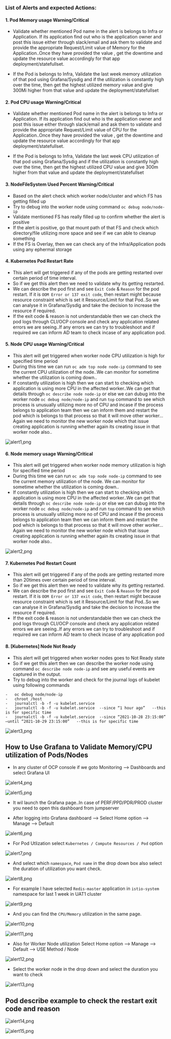 ### List of Alerts and expected Actions:

#### 1.	Pod Memory usage Warning/Critical

   -  Validate whether mentioned Pod name in the alert is belongs to Infra or Application. If its application find out who is the application owner and post this issue either through slack/email and ask them to validate and provide the appropriate Request/Limit value of Memory for the Application..Once they have provided the value , get the downtime and update the resource value accordingly for that app deployment/statefullset.
   
   - If the Pod is belongs to Infra, Validate the last week memory utilization of that pod using Grafana/Sysdig and if the utilization is constantly high over the time, then get the highest utilized memory value and give 300Mi higher from that value and update the deployment/statefullset

#### 2.	Pod CPU usage Warning/Critical

  -   Validate whether mentioned Pod name in the alert is belongs to Infra or Application. If its application find out who is the application owner and post this issue either through slack/email and ask them to validate and provide the appropriate Request/Limit value of CPU for the Application..Once they have provided the value , get the downtime and update the resource value accordingly for that app deployment/statefullset.

  -   If the Pod is belongs to Infra, Validate the last week CPU utilization of that pod using Grafana/Sysdig and if the utilization is constantly high over the time, then get the highest utilized CPU value and give 300m higher from that value and update the deployment/statefullset

#### 3.	NodeFileSystem Used Percent Warning/Critical

  -   Based on the alert check which worker node/cluster and which FS has getting filled up
  -	Try to debug into the worker node using command `oc debug node/node-ip`
  -	Validate mentioned FS has really filled up to confirm whether the alert is positive
  -	If the alert is positive, go that mount path of that FS and check which directory/file utilizing more space and see if we can able to cleanup something
  -  If the FS is Overlay, then we can check any of the Infra/Application pods using any ephermal storage

#### 4.	Kubernetes Pod Restart Rate

  -	This alert will get triggered if any of the pods are getting restarted over certain period of time interval.
  -	So if we get this alert then we need to validate why its getting restarted.
  -	We can describe the pod first and see `Exit Code` & `Reason` for the pod restart. If it is `OOM Error or 137 exit code`, then restart might because resource constraint which is set it Resource/Limit for that Pod..So we can analyse it in Grafana/Sysdig and take the decision to increase the resource if required.
  -  If the exit code & reason is not understandable then we can check the pod logs through CLI/OCP console and check any application related errors we are seeing..If any errors we can try to troubleshoot and if required we can inform AD team to check incase of any application pod.

#### 5.	Node CPU usage Warning/Critical

  -   This alert will get triggered when worker node CPU utilization is high for specified time period
  -   During this time we can run `oc adm top node node-ip` command to see the current CPU utilization of the node..We can monitor for sometime whether the utilization is coming down..
  -	If constantly utilization is high then we can start to checking which application is using more CPU in the affected worker..We can get that details through `oc describe node node-ip` or else we can dubug into the worker node `oc debug node/node-ip` and run `top` command to see which process is unusually utilizing more no of CPU and incase if the process belongs to application team then we can inform them and restart the pod which is belongs to that process so that it will move other worker…Again we need to monitor the new worker node which that issue creating application is running whether again its creating issue in that worker node also..
  
  ![alert1,png](Images/alert1.png)
  
  
  #### 6.	Node memory usage Warning/Critical

-  This alert will get triggered when worker node memory utilization is high for specified time period
-  During this time we can run `oc adm top node node-ip` command to see the current memory utilization of the node. We can monitor for sometime whether the utilization is coming down..
-	If constantly utilization is high then we can start to checking which application is using more CPU in the affected worker..We can get that details through `oc describe node node-ip` or else we can dubug into the worker node `oc debug node/node-ip` and run `top` command to see which process is unusually utilizing more no of CPU and incase if the process belongs to application team then we can inform them and restart the pod which is belongs to that process so that it will move other worker…Again we need to monitor the new worker node which that issue creating application is running whether again its creating issue in that worker node also..

![alert2,png](Images/alert2.png)

#### 7.	Kubernetes Pod Restart Count

-  	This alert will get triggered if any of the pods are getting restarted more than 20times over certain period of time interval.
-  	So if we get this alert then we need to validate why its getting restarted.
-  	We can describe the pod first and see `Exit Code` & `Reason` for the pod restart. If it is `OOM Error or 137 exit code`, then restart might because resource constraint which is set it Resource/Limit for that Pod..So we can analyse it in Grafana/Sysdig and take the decision to increase the resource if required.
-  	If the exit code & reason is not understandable then we can check the pod logs through CLI/OCP console and check any application related errors we are seeing..If any errors we can try to troubleshoot and if required we can inform AD team to check incase of any application pod

#### 8.	[Kubernetes] Node Not Ready

-  	This alert will get triggered when worker nodes goes to Not Ready state 
-  	So if we get this alert then we can describe the worker node using command `oc describe node node-ip` and see any useful events are captured in the output.
-  	Try to debug into the worker and check for the journal logs of kubelet using following commands
```
-	oc debug node/node-ip
-	chroot /host
-	journalctl -b -f -u kubelet.service
-	journalctl -b -f -u kubelet.service  --since “1 hour ago”   --this is for specific time
-	journalctl -b -f -u kubelet.service  --since “2021-10-28 23:15:00” –until “2021-10-29 23:15:00”   --this is for specific time
```

![alert3,png](Images/alert3.png)


## How to Use Grafana to Validate Memory/CPU utilization of Pods/Nodes

   *  In any cluster of OCP console if we goto Monitoring --> Dashboards and select Grafana UI
   
   ![alert4,png](Images/alert4.png)
   
   ![alert5,png](Images/alert5.png)
   
   *	It wil launch the Grafana page..In case of PERF/PPD/PDR/PROD cluster you need to open this dashboard from jumpserver

   *	After logging into Grafana dashboard --> Select Home option --> Manage --> Default
   
   ![alert6,png](Images/alert6.png)
   
   
   *	For Pod Utlization select `Kubernetes / Compute Resources / Pod` option
   
   ![alert7,png](Images/alert7.png)
   
   *	And select which `namespace`, `Pod name` in the drop down box also select the duration of utilization you want check.
   
   ![alert8,png](Images/alert8.png)
   
   
   *	For example I have selected `Redis-master` application in `istio-system` namespace for last 1 week in UAT1 cluster
   
   ![alert9,png](Images/alert9.png)

   *	And you can find the `CPU/Memory` utilization in the same page.
   
   ![alert10,png](Images/alert10.png)
   
   ![alert11,png](Images/alert11.png)
   
   * 	Also for Worker Node utilization Select Home option --> Manage --> Default --> USE Method / Node
   
   ![alert12,png](Images/alert12.png)
   
   * 	Select the worker node in the drop down and select the duration you want to check
   
   ![alert13,png](Images/alert13.png)
   
   
   
   ## Pod describe example to check the restart exit code and reason
   
   ![alert14,png](Images/alert14.png)
   
   ![alert15,png](Images/alert15.png)
   
   
   
   
